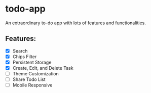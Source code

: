 # todo-app
An extraordinary to-do app with lots of features and functionalities.

## Features:
- [x] Search
- [x] Chips Filter
- [x] Persistent Storage
- [x] Create, Edit, and Delete Task
- [ ] Theme Customization
- [ ] Share Todo List
- [ ] Mobile Responsive
